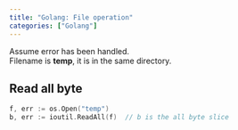 ```yaml
---
title: "Golang: File operation"
categories: ["Golang"]
---
```


Assume error has been handled.<br> 
Filename is **temp**, it is in the same directory.

## Read all byte
```go
f, err := os.Open("temp")
b, err := ioutil.ReadAll(f)  // b is the all byte slice
```